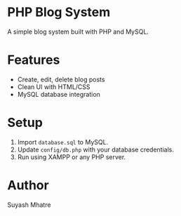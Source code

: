 # PHP Blog System

A simple blog system built with PHP and MySQL.

# Features
- Create, edit, delete blog posts
- Clean UI with HTML/CSS
- MySQL database integration

# Setup
1. Import `database.sql` to MySQL.
2. Update `config/db.php` with your database credentials.
3. Run using XAMPP or any PHP server.

# Author
Suyash Mhatre

